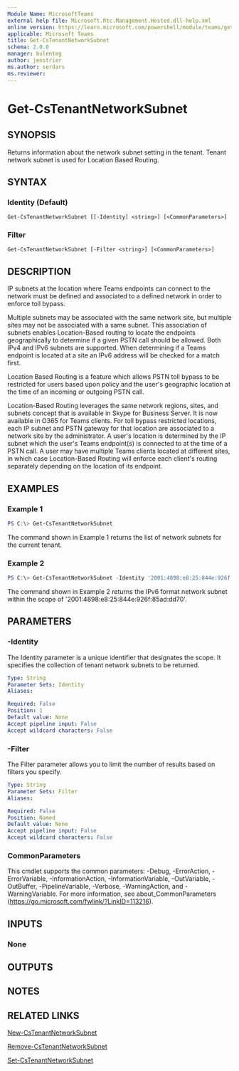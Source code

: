 ```yaml
---
Module Name: MicrosoftTeams
external help file: Microsoft.Rtc.Management.Hosted.dll-help.xml
online version: https://learn.microsoft.com/powershell/module/teams/get-cstenantnetworksubnet
applicable: Microsoft Teams
title: Get-CsTenantNetworkSubnet
schema: 2.0.0
manager: bulenteg
author: jenstrier
ms.author: serdars
ms.reviewer:
---
```


# Get-CsTenantNetworkSubnet

## SYNOPSIS
Returns information about the network subnet setting in the tenant. Tenant network subnet is used for Location Based Routing.

## SYNTAX

### Identity (Default)
```
Get-CsTenantNetworkSubnet [[-Identity] <string>] [<CommonParameters>]
```

### Filter
```
Get-CsTenantNetworkSubnet [-Filter <string>] [<CommonParameters>]
```

## DESCRIPTION
IP subnets at the location where Teams endpoints can connect to the network must be defined and associated to a defined network in order to enforce toll bypass.

Multiple subnets may be associated with the same network site, but multiple sites may not be associated with a same subnet. This association of subnets enables Location-Based routing to locate the endpoints geographically to determine if a given PSTN call should be allowed. Both IPv4 and IPv6 subnets are supported. When determining if a Teams endpoint is located at a site an IPv6 address will be checked for a match first.

Location Based Routing is a feature which allows PSTN toll bypass to be restricted for users based upon policy and the user's geographic location at the time of an incoming or outgoing PSTN call. 

Location-Based Routing leverages the same network regions, sites, and subnets concept that is available in Skype for Business Server. It is now available in O365 for Teams clients. For toll bypass restricted locations, each IP subnet and PSTN gateway for that location are associated to a network site by the administrator. A user's location is determined by the IP subnet which the user's Teams endpoint(s) is connected to at the time of a PSTN call. A user may have multiple Teams clients located at different sites, in which case Location-Based Routing will enforce each client's routing separately depending on the location of its endpoint.

## EXAMPLES

### Example 1
```powershell
PS C:\> Get-CsTenantNetworkSubnet
```

The command shown in Example 1 returns the list of network subnets for the current tenant.

### Example 2
```powershell
PS C:\> Get-CsTenantNetworkSubnet -Identity '2001:4898:e8:25:844e:926f:85ad:dd70'
```

The command shown in Example 2 returns the IPv6 format network subnet within the scope of '2001:4898:e8:25:844e:926f:85ad:dd70'.

## PARAMETERS

### -Identity
The Identity parameter is a unique identifier that designates the scope. It specifies the collection of tenant network subnets to be returned.

```yaml
Type: String
Parameter Sets: Identity
Aliases:

Required: False
Position: 1
Default value: None
Accept pipeline input: False
Accept wildcard characters: False
```

### -Filter
The Filter parameter allows you to limit the number of results based on filters you specify.

```yaml
Type: String
Parameter Sets: Filter
Aliases:

Required: False
Position: Named
Default value: None
Accept pipeline input: False
Accept wildcard characters: False
```

### CommonParameters
This cmdlet supports the common parameters: -Debug, -ErrorAction, -ErrorVariable, -InformationAction, -InformationVariable, -OutVariable, -OutBuffer, -PipelineVariable, -Verbose, -WarningAction, and -WarningVariable.
For more information, see about_CommonParameters (https://go.microsoft.com/fwlink/?LinkID=113216).

## INPUTS

### None

## OUTPUTS

## NOTES

## RELATED LINKS

[New-CsTenantNetworkSubnet](New-CsTenantNetworkSubnet.md)

[Remove-CsTenantNetworkSubnet](Remove-CsTenantNetworkSubnet.md)

[Set-CsTenantNetworkSubnet](Set-CsTenantNetworkSubnet.md)
